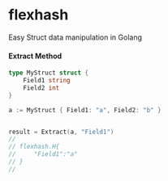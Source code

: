 # flexhash
Easy Struct data manipulation in Golang

#### Extract Method
```go
type MyStruct struct {
    Field1 string
    Field2 int
}

a := MyStruct { Field1: "a", Field2: "b" }


result = Extract(a, "Field1")
// 
// flexhash.H{
//     "Field1":"a"
// } 
//
```